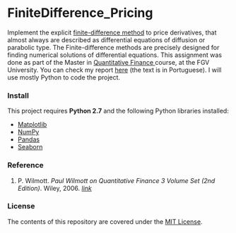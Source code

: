 FiniteDifference_Pricing
==================

Implement the explicit [finite-difference method](https://en.wikipedia.org/wiki/Finite_difference_method) to price derivatives, that almost always are described as differential equations of diffusion or parabolic type. The Finite-difference methods are precisely designed for finding numerical solutions of differential equations. This assignment was done as part of the Master in [Quantitative Finance ](http://eesp.fgv.br/en/ensino/mestrado-profissional/economia/area-financas-quantitativas/presentation) course, at the FGV University. You can check my report <a href="https://nbviewer.jupyter.org/github/ucaiado/FiniteDifference_Pricing/blob/master/UiraCaiadoEx02.ipynb" target="_blank">here</a> (the text is in Portuguese). I will use mostly Python to code the project.


### Install
This project requires **Python 2.7** and the following Python libraries installed:

- [Matplotlib](http://matplotlib.org/)
- [NumPy](http://www.numpy.org/)
- [Pandas](http://pandas.pydata.org)
- [Seaborn](https://web.stanford.edu/~mwaskom/software/seaborn/)


### Reference
1. P. Wilmott.  *Paul Wilmott on Quantitative Finance 3 Volume Set (2nd Edition)*. Wiley, 2006. [*link*](https://books.google.com.br/books/about/Paul_Wilmott_on_Quantitative_Finance.html?id=zdLDAQAAQBAJ&redir_esc=y&hl=en)


### License
The contents of this repository are covered under the [MIT License](LICENSE).

